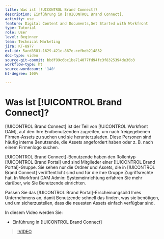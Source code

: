 ```yaml
---
title: Was ist [!UICONTROL Brand Connect]?
description: Einführung in [!UICONTROL Brand Connect].
activity: use
feature: Digital Content and Documents,Get Started with Workfront
type: Tutorial
role: User
level: Beginner
team: Technical Marketing
jira: KT-8977
exl-id: 5acd8581-1629-421c-867e-cefbeb214832
doc-type: video
source-git-commit: bbdf99c6bc1be714077fd94fc3f8325394de36b3
workflow-type: ht
source-wordcount: '140'
ht-degree: 100%

---
```


# Was ist [!UICONTROL Brand Connect]?

[!UICONTROL Brand Connect] ist der Teil von [!UICONTROL Workfront DAM], auf den Ihre Endbenutzenden zugreifen, um nach freigegebenen Firmen-Assets zu suchen und sie herunterzuladen. Diese Personen sind häufig interne Benutzende, die Assets angefordert haben oder z. B. nach einem Firmenlogo suchen.

[!UICONTROL Brand Connect]-Benutzende haben den Rollentyp [!UICONTROL Brand Portal] und sind Mitglieder einer [!UICONTROL Brand Portal]-Gruppe. Sie sehen nur die Ordner und Assets, die in [!UICONTROL Brand Connect] veröffentlicht sind und für die ihre Gruppe Zugriffsrechte hat. In Workfront DAM Admin: Systemeinrichtung erfahren Sie mehr darüber, wie Sie Benutzende einrichten.

<!-- Need the cross-reference link to other LP, mentioned above -->

Passen Sie das [!UICONTROL Brand Portal]-Erscheinungsbild Ihres Unternehmens an, damit Benutzende schnell das finden, was sie benötigen, und um sicherzustellen, dass die neuesten Assets einfach verfügbar sind.

In diesem Video werden Sie:

* Einführung in [!UICONTROL Brand Connect]

>[!VIDEO](https://video.tv.adobe.com/v/335240/?quality=12&learn=on&enablevpops=1)

<!-- Learn more graphic and link to article, below
* Workfront DAM within Workfront
 -->

